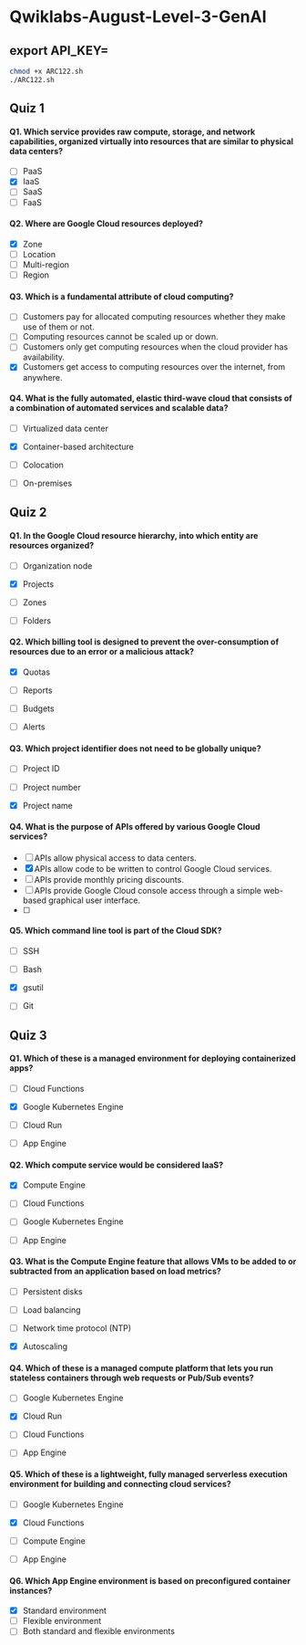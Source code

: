 # Qwiklabs-August-Level-3-GenAI

## export API_KEY=<your apikey>

``` filename=f1.bash copy
chmod +x ARC122.sh
./ARC122.sh
```


## Quiz 1

#### Q1. Which service provides raw compute, storage, and network capabilities, organized virtually into resources that are similar to physical data centers?

- [ ] PaaS
- [x] IaaS
- [ ] SaaS
- [ ] FaaS

#### Q2. Where are Google Cloud resources deployed?

- [x] Zone
- [ ] Location
- [ ] Multi-region
- [ ] Region

#### Q3. Which is a fundamental attribute of cloud computing?

- [ ] Customers pay for allocated computing resources whether they make use of them or not.
- [ ] Computing resources cannot be scaled up or down.
- [ ] Customers only get computing resources when the cloud provider has availability.
- [x] Customers get access to computing resources over the internet, from anywhere.

#### Q4. What is the fully automated, elastic third-wave cloud that consists of a combination of automated services and scalable data?

- [ ] Virtualized data center
- [x] Container-based architecture
- [ ] Colocation
- [ ] On-premises


## Quiz 2

#### Q1. In the Google Cloud resource hierarchy, into which entity are resources organized?

- [ ] Organization node
- [x] Projects
- [ ] Zones
- [ ] Folders


#### Q2. Which billing tool is designed to prevent the over-consumption of resources due to an error or a malicious attack?

- [x] Quotas
- [ ] Reports
- [ ] Budgets
- [ ] Alerts


#### Q3. Which project identifier does not need to be globally unique?

- [ ] Project ID
- [ ] Project number
- [x] Project name


#### Q4. What is the purpose of APIs offered by various Google Cloud services?

- [ ] APIs allow physical access to data centers.
- [x] APIs allow code to be written to control Google Cloud services.
- [ ] APIs provide monthly pricing discounts.
- [ ] APIs provide Google Cloud console access through a simple web-based graphical user interface.
- [ ] 


#### Q5. Which command line tool is part of the Cloud SDK?

- [ ] SSH
- [ ] Bash
- [x] gsutil
- [ ] Git


## Quiz 3

#### Q1. Which of these is a managed environment for deploying containerized apps?

- [ ] Cloud Functions
- [x] Google Kubernetes Engine
- [ ] Cloud Run
- [ ] App Engine


#### Q2. Which compute service would be considered IaaS?

- [x] Compute Engine
- [ ] Cloud Functions
- [ ] Google Kubernetes Engine
- [ ] App Engine


#### Q3. What is the Compute Engine feature that allows VMs to be added to or subtracted from an application based on load metrics?

- [ ] Persistent disks
- [ ] Load balancing
- [ ] Network time protocol (NTP)
- [x] Autoscaling


#### Q4. Which of these is a managed compute platform that lets you run stateless containers through web requests or Pub/Sub events?

- [ ] Google Kubernetes Engine
- [x] Cloud Run
- [ ] Cloud Functions
- [ ] App Engine


#### Q5. Which of these is a lightweight, fully managed serverless execution environment for building and connecting cloud services?

- [ ] Google Kubernetes Engine
- [x] Cloud Functions
- [ ] Compute Engine
- [ ] App Engine


#### Q6. Which App Engine environment is based on preconfigured container instances?

- [x] Standard environment
- [ ] Flexible environment
- [ ] Both standard and flexible environments
